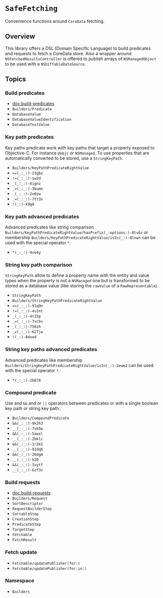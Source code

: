 # ``SafeFetching``

Convenience functions around `CoreData` fetching.

## Overview

This library offers a DSL (Domain Specific Language) to build predicates and requests to fetch a CoreData store. Also a wrapper around `NSFetchedResultsController` is offered to publish arrays of `NSManagedObject` to be used with a `NSDiffableDataSource`.

## Topics

### Build predicates

- <doc:build-predicates>
- ``Builders/Predicate``
- ``DatabaseValue``
- ``DatabaseValueIdentification``
- ``DatabaseTestValue``

### Key path predicates

Key paths predicate work with key paths that target a property exposed to Objective-C. For instance `@objc`  or `NSManaged`. To use properties that are automatically converted to be stored, use a ``StringKeyPath``.

- ``Builders/KeyPathPredicateRightValue``
- ``==(_:_:)-23gbz``
- ``!=(_:_:)-sw2d``
- ``_(_:_:)-6ignz``
- ``_=(_:_:)-3bumn``
- ``_(_:_:)-2o0zw``
- ``_=(_:_:)-7tt3x``
- ``!(_:)-k9g0``

### Key path advanced predicates

Advanced predicates like string comparison ``Builders/KeyPathPredicateRightValue/hasPrefix(_:options:)-8tv6z`` or membership ``Builders/KeyPathPredicateRightValue/isIn(_:)-8lnwn`` can be used with the special operator `*`.

- ``*(_:_:)-9ve4y``

### String key path comparison

``StringKeyPath`` allow to define a property name with the entity and value types when the property is not a `NSManaged` one but is transformed to be stored as a database value (like storing the `rawValue` of a `RawRepresentable`).

- ``StringKeyPath``
- ``Builders/StringKeyPathPredicateRightValue``
- ``==(_:_:)-91q9n``
- ``!=(_:_:)-4s1nt``
- ``_(_:_:)-4t33p``
- ``_=(_:_:)-7schv``
- ``_(_:_:)-756zh``
- ``_=(_:_:)-627jw``
- ``!(_:)-84xed``


### String key paths advanced predicates

Advanced predicates like membership ``Builders/StringKeyPathPredicateRightValue/isIn(_:)-2ewm2`` can be used with the special operator `*`.

- ``*(_:_:)-2b678``

### Compound predicate

Use and `&&` and or `||` operators between predicates or with a single boolean key path or string key path..

- ``Builders/CompoundPredicate``
- ``&&(_:_:)-9k2h3``
- ``__(_:_:)-7vb5w``
- ``&&(_:_:)-5awsl``
- ``__(_:_:)-2bklc``
- ``&&(_:_:)-1r2e1``
- ``__(_:_:)-91dq6``
- ``&&(_:_:)-26dgm``
- ``__(_:_:)-k20``
- ``&&(_:_:)-1vytf``
- ``__(_:_:)-6zf3v``

### Build requests

- <doc:build-requests>
- ``Builders/Request``
- ``SortDescriptor``
- ``RequestBuilderStep``
- ``SortableStep``
- ``CreationStep``
- ``PredicateStep``
- ``TargetStep``
- ``Fetchable``
- ``FetchResult``

### Fetch update
- ``Fetchable/updatePublisher(for:)``
- ``Fetchable/updatePublisher(for:in:)``

### Namespace
- ``Builders``
